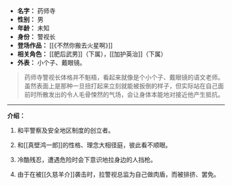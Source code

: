 
- **名字：** 药师寺
- **性别：** 男
- **年龄：** 未知
- **身份：** 警视长
- **登场作品：** [[《不然你搬去火星啊》]]
- **相关角色：** [[肥后武男]]（下属），[[加护英治]]（下属）
- **外表：** 小个子、戴眼镜。

> 药师寺警视长体格并不魁梧，看起来就像是个小个子、戴眼镜的语文老师。虽然表面上是那种一旦扭打起来立刻就能被扳倒的样子，但实际站在自己面前时所散发出的令人毛骨悚然的气场，会让身体本能地对接近他产生抵抗。

---

**介绍：** 

1. 和平警察及安全地区制度的创立者。

2. 和[[真壁鸿一郎]]的性格、理念大相径庭，彼此看不顺眼。

3. 冷酷残忍，遭遇危险时会下意识地拉身边的人挡枪。

4. 由于在被[[久慈羊介]]袭击时，拉警视总监为自己做肉盾，而被排挤、罢免。